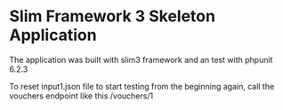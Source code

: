 # Slim Framework 3 Skeleton Application

  The application was built with slim3 framework and an test with phpunit 6.2.3
  
  To reset input1.json file to start testing from the beginning again, call the vouchers endpoint like this /vouchers/1
